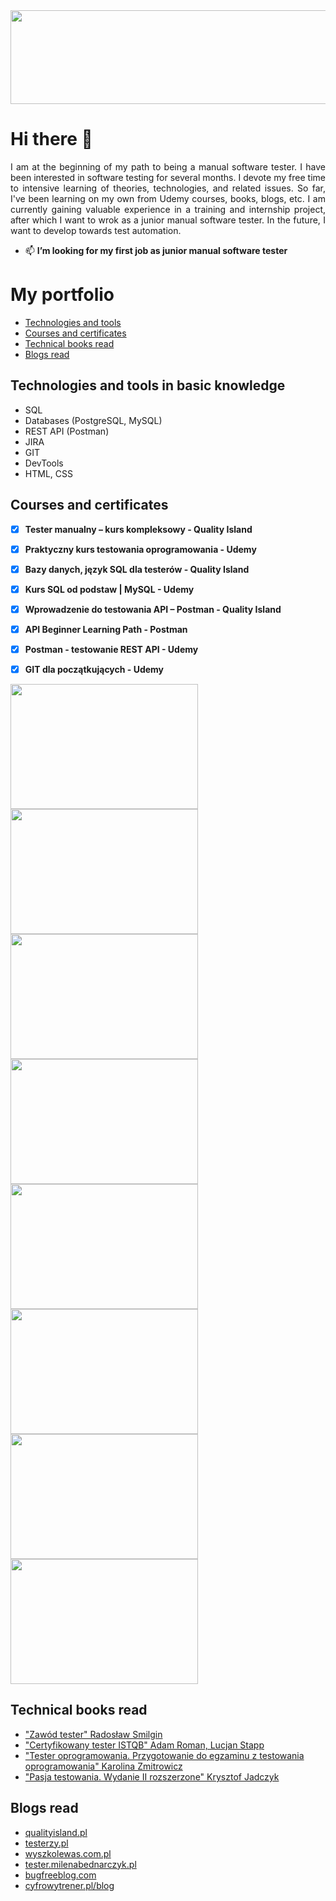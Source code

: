<img src="https://user-images.githubusercontent.com/126195546/222784376-5aaa95d7-74c1-4f9c-9d1e-5913cd464f35.png" height ="150" width="1480">


<!--
**pawelhachula/pawelhachula** is a ✨ _special_ ✨ repository because its `README.md` (this file) appears on your GitHub profile.
![name1](https://user-images.githubusercontent.com/126195546/222787121-ea5ecca3-d970-4d96-8267-f1cdf0ab719a.png)

Here are some ideas to get you started:

- 🔭 I’m currently working on ...


- 🤔 I’m looking for help with ...
- 💬 Ask me about ...

- 😄 Pronouns: ...
- ⚡ Fun fact: ...
## About me
-->
# Hi there 👋
<p align="justify"> I am at the beginning of my path to being a manual software tester. I have been interested in software testing for several months. I devote my free time to intensive learning of theories, technologies, and related issues. So far, I've been learning on my own from Udemy courses, books, blogs, etc. I am currently gaining valuable experience in a training and internship project, after which I want to wrok as a junior manual software tester. In the future, I want to develop towards test automation. </p>


- 📫 **I’m looking for my first job as junior manual software tester**


# My portfolio

* [Technologies and tools](#technologies-and-tools-in-basic-knowledge)
* [Courses and certificates](#courses-and-certificates)
* [Technical books read](#technical-books-read)
* [Blogs read](#blogs-read)

## Technologies and tools in basic knowledge
* SQL 
* Databases (PostgreSQL, MySQL)
* REST API (Postman)
* JIRA
* GIT
* DevTools
* HTML, CSS

## Courses and certificates
- [x] **Tester manualny – kurs kompleksowy - Quality Island**
- [x] **Praktyczny kurs testowania oprogramowania - Udemy**
- [x] **Bazy danych, język SQL dla testerów - Quality Island**
- [x] **Kurs SQL od podstaw | MySQL - Udemy**
- [x] **Wprowadzenie do testowania API – Postman - Quality Island**
- [x] **API Beginner Learning Path - Postman**
- [x] **Postman - testowanie REST API - Udemy**
- [x] **GIT dla początkujących - Udemy**


<img src="https://user-images.githubusercontent.com/126195546/221151583-d0dbf213-435e-4040-82dd-2e2a3e4aa2ba.jpg" height ="200" width="300"> <img src="https://user-images.githubusercontent.com/126195546/221151703-0ab3bc86-5222-4635-b7bd-351dd52b9f42.jpg" height ="200" width="300"> <img src="https://user-images.githubusercontent.com/126195546/221149719-d114054f-b7cd-4e9f-a77f-4e70e88cc160.jpg" height ="200" width="300"> <img src="https://user-images.githubusercontent.com/126195546/221151386-f5f28263-651d-4717-9e0d-8305979ae5cb.jpg" height ="200" width="300"> <img src="https://user-images.githubusercontent.com/126195546/221151656-ffbf40ca-1940-467b-84a0-f484d182a610.jpg" height ="200" width="300"> <img src="https://user-images.githubusercontent.com/126195546/221151433-9b952330-d422-436e-abec-49b47893d345.jpg" height ="200" width="300"> <img src="https://user-images.githubusercontent.com/126195546/221151531-3b9b6651-7119-4801-b3fe-b90d480f78f8.jpg" height ="200" width="300"> <img src="https://user-images.githubusercontent.com/126195546/221954653-d1763256-41f0-43df-9645-8289f8d104e5.jpg" height ="200" width="300"> 



## Technical books read
* ["Zawód tester" Radosław Smilgin](https://helion.pl/ksiazki/zawod-tester-od-decyzji-do-zdobycia-doswiadczenia-radoslaw-smilgin,e_0vj2.htm#format/e)
* ["Certyfikowany tester ISTQB" Adam Roman, Lucjan Stapp](https://helion.pl/ksiazki/certyfikowany-tester-istqb-poziom-podstawowy-adam-roman-lucjan-stapp,ctispv.htm#format/e)
* ["Tester oprogramowania. Przygotowanie do egzaminu z testowania oprogramowania" Karolina Zmitrowicz](https://helion.pl/ksiazki/tester-oprogramowania-przygotowanie-do-egzaminu-z-testowania-oprogramowania-karolina-zmitrowicz,e_00c5.htm#format/e)
* ["Pasja testowania. Wydanie II rozszerzone" Krysztof Jadczyk](https://helion.pl/ksiazki/pasja-testowania-wydanie-ii-rozszerzone-krzysztof-jadczyk,paste2.htm#format/e)

## Blogs read
* [qualityisland.pl](https://qualityisland.pl/blog/)
* [testerzy.pl](https://testerzy.pl/)
* [wyszkolewas.com.pl](https://www.wyszkolewas.com.pl/blog/)
* [tester.milenabednarczyk.pl](https://tester.milenabednarczyk.pl/)
* [bugfreeblog.com](https://bugfreeblog.com/)
* [cyfrowytrener.pl/blog](https://cyfrowytrener.pl/blog/)
